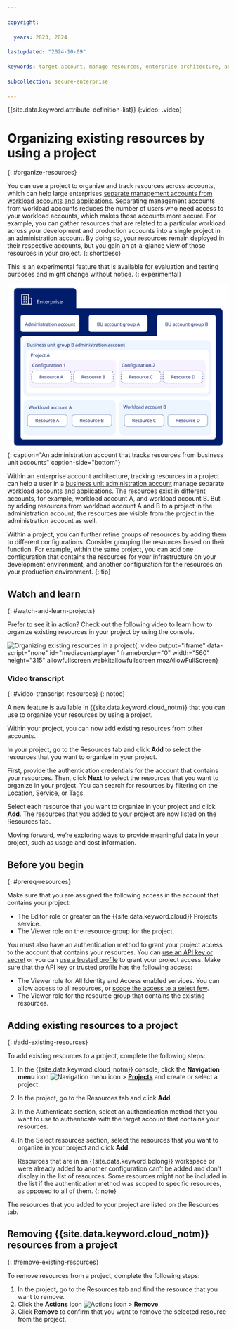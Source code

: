 ```yaml
---

copyright:

  years: 2023, 2024

lastupdated: "2024-10-09"

keywords: target account, manage resources, enterprise architecture, administration account, resources, existing resources, organize resources

subcollection: secure-enterprise

---
```


{{site.data.keyword.attribute-definition-list}}
{:video: .video}

# Organizing existing resources by using a project
{: #organize-resources}

You can use a project to organize and track resources across accounts, which can help large enterprises [separate management accounts from workload accounts and applications](/docs/enterprise-account-architecture?topic=enterprise-account-architecture-principles#mgmt-workload). Separating management accounts from workload accounts reduces the number of users who need access to your workload accounts, which makes those accounts more secure. For example, you can gather resources that are related to a particular workload across your development and production accounts into a single project in an administration account. By doing so, your resources remain deployed in their respective accounts, but you gain an at-a-glance view of those resources in your project.
{: shortdesc}

This is an experimental feature that is available for evaluation and testing purposes and might change without notice.
{: experimental}

![An enterprise account with an administration account and two business unit account groups A and B. Account group B contains an administration account and two other accounts, workload accounts A and B. The group B administration account includes a project with two configurations that contain resources from workload accounts A and B.](images/manage-resources.svg "An administration account that tracks resources from business unit accounts"){: caption="An administration account that tracks resources from business unit accounts" caption-side="bottom"}

Within an enterprise account architecture, tracking resources in a project can help a user in a [business unit administration account](/docs/enterprise-account-architecture?topic=enterprise-account-architecture-bu-admin-account) manage separate workload accounts and applications. The resources exist in different accounts, for example, workload account A, and workload account B. But by adding resources from workload account A and B to a project in the administration account, the resources are visible from the project in the administration account as well.

Within a project, you can further refine groups of resources by adding them to different configurations. Consider grouping the resources based on their function. For example, within the same project, you can add one configuration that contains the resources for your infrastructure on your development environment, and another configuration for the resources on your production environment.
{: tip}

## Watch and learn
{: #watch-and-learn-projects}

Prefer to see it in action? Check out the following video to learn how to organize existing resources in your project by using the console.

![Organizing existing resources in a project](https://www.kaltura.com/p/1773841/sp/177384100/embedIframeJs/uiconf_id/27941801/partner_id/1773841?iframeembed=true&entry_id=1_51s9ohdz){: video output="iframe" data-script="none" id="mediacenterplayer" frameborder="0" width="560" height="315" allowfullscreen webkitallowfullscreen mozAllowFullScreen}

### Video transcript
{: #video-transcript-resources}
{: notoc}

A new feature is available in {{site.data.keyword.cloud_notm}} that you can use to organize your resources by using a project.

Within your project, you can now add existing resources from other accounts.

In your project, go to the Resources tab and click **Add** to select the resources that you want to organize in your project.

First, provide the authentication credentials for the account that contains your resources. Then, click **Next** to select the resources that you want to organize in your project. You can search for resources by filtering on the Location, Service, or Tags.

Select each resource that you want to organize in your project and click **Add**. The resources that you added to your project are now listed on the Resources tab.

Moving forward, we’re exploring ways to provide meaningful data in your project, such as usage and cost information.

## Before you begin
{: #prereq-resources}

Make sure that you are assigned the following access in the account that contains your project:
* The Editor role or greater on the {{site.data.keyword.cloud}} Projects service.
* The Viewer role on the resource group for the project.



You must also have an authentication method to grant your project access to the account that contains your resources. You can [use an API key or secret](/docs/secure-enterprise?topic=secure-enterprise-authorize-project) or you can [use a trusted profile](/docs/secure-enterprise?topic=secure-enterprise-tp-project) to grant your project access. Make sure that the API key or trusted profile has the following access:
* The Viewer role for All Identity and Access enabled services. You can allow access to all resources, or [scope the access to a select few](/docs/secure-enterprise?topic=secure-enterprise-tp-project#serviceid-access-existing-resources).
* The Viewer role for the resource group that contains the existing resources.

## Adding existing resources to a project
{: #add-existing-resources}

To add existing resources to a project, complete the following steps:

1. In the {{site.data.keyword.cloud_notm}} console, click the **Navigation menu** icon ![Navigation menu icon](../icons/icon_hamburger.svg "Menu") > **[Projects](/projects/)** and create or select a project.
1. In the project, go to the Resources tab and click **Add**.
1. In the Authenticate section, select an authentication method that you want to use to authenticate with the target account that contains your resources.
1. In the Select resources section, select the resources that you want to organize in your project and click **Add**.

   Resources that are in an {{site.data.keyword.bplong}} workspace or were already added to another configuration can’t be added and don't display in the list of resources. Some resources might not be included in the list if the authentication method was scoped to specific resources, as opposed to all of them.
   {: note}

The resources that you added to your project are listed on the Resources tab.

## Removing {{site.data.keyword.cloud_notm}} resources from a project
{: #remove-existing-resources}

To remove resources from a project, complete the following steps:

1. In the project, go to the Resources tab and find the resource that you want to remove.
1. Click the **Actions** icon ![Actions icon](../icons//action-menu-icon.svg "Actions") > **Remove**.
1. Click **Remove** to confirm that you want to remove the selected resource from the project.
